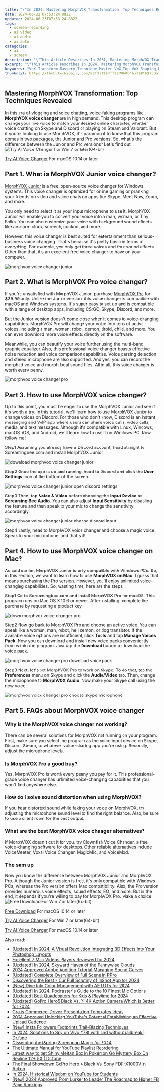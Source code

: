 ```yaml
---
title: "\"In 2024, Mastering MorphVOX Transformation  Top Techniques Revealed\""
date: 2024-06-22T07:53:24.882Z
updated: 2024-06-23T07:53:24.882Z
tags: 
  - screen-recording
  - ai video
  - ai audio
  - ai auto
categories: 
  - ai
  - screen
description: "\"This Article Describes In 2024, Mastering MorphVOX Transformation: Top Techniques Revealed\""
excerpt: "\"This Article Describes In 2024, Mastering MorphVOX Transformation: Top Techniques Revealed\""
keywords: "VoX Transform Mastery,Technique Master VoX,Top VoX Shaping,MorphVOX Expertise,VoX Forming Tips,Advanced VoX Methods,Mastering VoX Models"
thumbnail: https://thmb.techidaily.com/53f3a3394ff2579b0b4baf68462fcda182f1a767bab5dec28fa2cd5b42632e26.jpg
---
```


## Mastering MorphVOX Transformation: Top Techniques Revealed

In this era of vlogging and voice chatting, voice-faking programs like **MorphVOX voice changer** are in high demand. This desktop program can change your live voice to match your desired online character, whether voice chatting on Skype and Discord or playing on Steam and Valorant. But if you're looking to use MorphVOX, it's paramount to know that this program comes in two packages, the Junior and Pro versions. So, what's the difference between the Junior and Pro versions? Let's find out![Try AI Voice Changer](https://tools.techidaily.com/wondershare/filmora/download/) For Win 7 or later(64-bit)

[Try AI Voice Changer](https://tools.techidaily.com/wondershare/filmora/download/) For macOS 10.14 or later

## Part 1\. What is MorphVOX Junior voice changer?

[MorphVOX Junior](https://screamingbee.com/morphvox-free-voice-changer) is a free, open-source voice changer for Windows systems. This voice changer is optimized for online gaming or pranking your friends on video and voice chats on apps like Skype, Meet Now, Zoom, and more.

You only need to select it as your input microphone to use it. MorphVOX Junior will enable you to convert your voice into a man, woman, or Tiny Folks. You can also customize your voice with background sound effects like an alarm clock, screech, cuckoo, and more.

However, this voice changer is best suited for entertainment than serious-business voice changing. That's because it's pretty basic in terms of everything. For example, you only get three voices and four sound effects. Other than that, it's an excellent free voice changer to have on your computer.

![morphvox voice changer junior](https://images.wondershare.com/filmora/article-images/2022/11/morphvox-voice-changer-1.jpg)

## Part 2\. What is MorphVOX Pro voice changer?

If you're unsatisfied with MorphVOX Junior, purchase [MorphVOX Pro](https://screamingbee.com/morphvox-voice-changer) for $39.99 only. Unlike the Junior version, this voice changer is compatible with macOS and Windows systems. It's super easy to set up and is compatible with a range of desktop apps, including CS:GO, Skype, Discord, and more.

But the Junior version doesn't come close when it comes to voice-changing capabilities. MorphVOX Pro will change your voice into tens of active voices, including a man, woman, robot, demon, droid, child, and more. You can even download more voice effects directly on the software.

Meanwhile, you can beautify your voice further using the multi-band graphic equalizer. Also, this professional voice changer boasts effective noise reduction and voice comparison capabilities. Voice parsing detection and stereo microphone are also supported. And yes, you can record the morphed voice and morph local sound files. All in all, this voice changer is worth every penny.

![morphvox voice changer pro](https://images.wondershare.com/filmora/article-images/2022/11/morphvox-voice-changer-2.jpg)

## Part 3\. How to use MorphVOX voice changer?

Up to this point, you must be eager to use the MorphVOX Junior and see if it's worth a try. In this tutorial, we'll learn how to use MorphVOX Junior to change voices on Discord. For those who don't know, Discord is an instant messaging and VoIP app where users can share voice calls, video calls, media, and text messages. Although it's compatible with Linux, Windows, macOS, iOS, and Android, we'll learn how to use it on Windows PC. Now follow me!

Step1 Assuming you already have a Discord account, head straight to Screamingbee.com and install MorphVOX Junior.

![download morphvox voice changer junior](https://images.wondershare.com/filmora/article-images/2022/11/morphvox-voice-changer-3.jpg)

Step2 Once the app is up and running, head to Discord and click the **User Settings** icon at the bottom of the screen.

![morphvox voice changer junior open discord settings](https://images.wondershare.com/filmora/article-images/2022/11/morphvox-voice-changer-4.jpg)

Step3 Then, tap **Voice & Video** before choosing the **Input Device** as **Screaming Bee Audio**. You can also adjust **Input Sensitivity** by disabling the feature and then speak to your mic to change the sensitivity accordingly.

![morphvox voice changer junior choose discord input](https://images.wondershare.com/filmora/article-images/2022/11/morphvox-voice-changer-5.jpg)

Step4 Lastly, head to MorphVOX voice changer and choose a magic voice. Speak to your microphone, and that's it!

## Part 4\. How to use MorphVOX voice changer on Mac?

As said earlier, MorphVOX Junior is only compatible with Windows PCs. So, in this section, we want to learn how to use **MorphVOX on Mac**. I guess that means purchasing the Pro version. However, you'll enjoy unlimited voice-changing capabilities. So, wasting time, here are the steps:

Step1 Go to Screamingbee.com and install MorphVOX Pro for macOS. This program runs on Mac OS X 10.6 or newer. After installing, complete the purchase by requesting a product key.

![down morphvox voice changer pro](https://images.wondershare.com/filmora/article-images/2022/11/morphvox-voice-changer-6.jpg)

Step2 Now go back to MorphVOX Pro and choose an active voice. You can speak like a woman, man, robot, hell demon, or dog translator. If the available voice options are insufficient, click **Tools** and tap **Manage Voices Pack**. Now you can download and install new voice packs conveniently from within the program. Just tap the **Download** button to download the voice pack.

![morphvox voice changer pro download voice pack](https://images.wondershare.com/filmora/article-images/2022/11/morphvox-voice-changer-7.jpg)

Step3 Next, let's set MorphVOX Pro to work on Skype. To do that, tap the **Preferences** menu on Skype and click the **Audio/Video** tab. Then, change the microphone to **MorphVOX Audio**. Now make your Skype call using the new voice.

![morphvox voice changer pro choose skype microphone](https://images.wondershare.com/filmora/article-images/2022/11/morphvox-voice-changer-8.jpg)

## Part 5\. FAQs about MorphVOX voice changer

### Why is the MorphVOX voice changer not working?

There can be several solutions for MorphVOX not running on your program. First, make sure you select the program as the voice input device on Skype, Discord, Steam, or whatever voice-sharing app you're using. Secondly, adjust the microphone levels.

### Is MorphVOX Pro a good buy?

Yes, MorphVOX Pro is worth every penny you pay for it. This professional-grade voice changer has unlimited voice-changing capabilities that you won't find anywhere else.

### How do I solve sound distortion when using MorphVOX?

If you hear distorted sound while faking your voice on MorphVOX, try adjusting the microphone sound level to find the right balance. Also, be sure to use a silent room for the best output.

### What are the best MorphVOX voice changer alternatives?

If MorphVOX doesn't cut it for you, try Clownfish Voice Changer, a free voice-changing software for desktops. Other reliable alternatives include VoiceMeeter, Voxal Voice Changer, MagicMic, and VoiceMod.

### The sum up

Now you know the difference between MorphVOX Junior and MorphVOX Pro. Although the Junior version is free, it's only compatible with Windows PCs, whereas the Pro version offers Mac compatibility. Also, the Pro version provides numerous voice effects, sound effects, EQ, and more. But in the end, it depends if you're willing to pay for MorphVOX Pro. Make a choice![Free Download](https://tools.techidaily.com/wondershare/filmora/download/) For Win 7 or later(64-bit)

[Free Download](https://tools.techidaily.com/wondershare/filmora/download/) For macOS 10.14 or later

[Try AI Voice Changer](https://tools.techidaily.com/wondershare/filmora/download/) For Win 7 or later(64-bit)

[Try AI Voice Changer](https://tools.techidaily.com/wondershare/filmora/download/) For macOS 10.14 or later


<ins class="adsbygoogle"
     style="display:block"
     data-ad-format="autorelaxed"
     data-ad-client="ca-pub-7571918770474297"
     data-ad-slot="1223367746"></ins>



<ins class="adsbygoogle"
     style="display:block"
     data-ad-client="ca-pub-7571918770474297"
     data-ad-slot="8358498916"
     data-ad-format="auto"
     data-full-width-responsive="true"></ins>


<span class="atpl-alsoreadstyle">Also read:</span>
<div><ul>
<li><a href="https://fox-friendly.techidaily.com/updated-in-2024-a-visual-revolution-integrating-3d-effects-into-your-photoshop-layouts/"><u>[Updated] In 2024, A Visual Revolution  Integrating 3D Effects Into Your Photoshop Layouts</u></a></li>
<li><a href="https://fox-friendly.techidaily.com/excellent-7-mac-videos-players-reviewed-for-2024/"><u>Excellent 7 Mac Videos Players Reviewed for 2024</u></a></li>
<li><a href="https://fox-friendly.techidaily.com/updated-in-2024-skyward-haven-of-the-pennywise-clouds/"><u>[Updated] In 2024, Skyward Haven of the Pennywise Clouds</u></a></li>
<li><a href="https://fox-friendly.techidaily.com/2024-approved-adobe-audition-tutorial-managing-sound-curves/"><u>2024 Approved  Adobe Audition Tutorial  Managing Sound Curves</u></a></li>
<li><a href="https://fox-friendly.techidaily.com/updated-complete-overview-of-full-scene-in-ppro/"><u>[Updated] Complete Overview of Full Scene in PPro</u></a></li>
<li><a href="https://fox-friendly.techidaily.com/discovering-the-best-our-full-scrutiny-of-inshot-app-for-2024/"><u>Discovering the Best - Our Full Scrutiny of InShot App for 2024</u></a></li>
<li><a href="https://fox-friendly.techidaily.com/new-dive-into-color-management-with-ae-luts-for-2024/"><u>[New] Dive Into Color Management with AE LUTs for 2024</u></a></li>
<li><a href="https://fox-friendly.techidaily.com/updated-in-2024-podcasters-guide-to-the-10-finest-mic-options/"><u>[Updated] In 2024, Podcaster's Guide to the 10 Finest Mic Options</u></a></li>
<li><a href="https://fox-friendly.techidaily.com/updated-best-quadcopters-for-kids-and-playtime-for-2024/"><u>[Updated] Best Quadcopters for Kids & Playtime for 2024</u></a></li>
<li><a href="https://fox-friendly.techidaily.com/updated-gopro-hero5-black-vs-yi-4k-action-camera-which-is-better-for-2024/"><u>[Updated] GoPro Hero5 Black Vs. Yi 4K Action Camera  Which Is Better for 2024</u></a></li>
<li><a href="https://extra-tips.techidaily.com/gratis-commerce-driven-presentation-templates-ideas/"><u>Gratis Commerce-Driven Presentation Templates Ideas</u></a></li>
<li><a href="https://youtube-help.techidaily.com/2024-approved-unlocking-youtubes-potential-establishing-an-effective-upload-cadence/"><u>2024 Approved  Unlocking YouTube's Potential  Establishing an Effective Upload Cadence</u></a></li>
<li><a href="https://instagram-video-recordings.techidaily.com/new-insta-followers-footprints-trail-blazing-techniques/"><u>[New] Insta Followers Footprints  Trail-Blazing Techniques</u></a></li>
<li><a href="https://android-location-track.techidaily.com/in-2024-solutions-to-spy-on-vivo-y78t-with-and-without-jailbreak-drfone-by-drfone-virtual-android/"><u>In 2024, Solutions to Spy on Vivo Y78t with and without jailbreak | Dr.fone</u></a></li>
<li><a href="https://screen-video-capture.techidaily.com/dissecting-the-ispring-screencap-magic-for-2024/"><u>Dissecting the iSpring Screencap Magic for 2024</u></a></li>
<li><a href="https://youtube-videos.techidaily.com/the-ultimate-manual-for-youtube-playlist-reordering/"><u>The Ultimate Manual for YouTube Playlist Reordering</u></a></li>
<li><a href="https://pokemon-go-android.techidaily.com/latest-way-to-get-shiny-meltan-box-in-pokemon-go-mystery-box-on-realme-12plus-5g-drfone-by-drfone-virtual-android/"><u>Latest way to get Shiny Meltan Box in Pokémon Go Mystery Box On Realme 12+ 5G | Dr.fone</u></a></li>
<li><a href="https://extra-tips.techidaily.com/the-final-showdown-gopro-hero-4-black-vs-sony-fdr-x1000v-in-action/"><u>The Final Showdown  GoPro Hero 4 Black Vs. Sony FDR-X1000V in Action</u></a></li>
<li><a href="https://youtube-help.techidaily.com/in-2024-historical-wisdom-on-youtube-for-students/"><u>In 2024, Historical Wisdom on YouTube for Students</u></a></li>
<li><a href="https://facebook-video-content.techidaily.com/new-2024-approved-from-lurker-to-leader-the-roadmap-to-higher-fb-page-rankings/"><u>[New] 2024 Approved  From Lurker to Leader  The Roadmap to Higher FB Page Rankings</u></a></li>
</ul></div>
